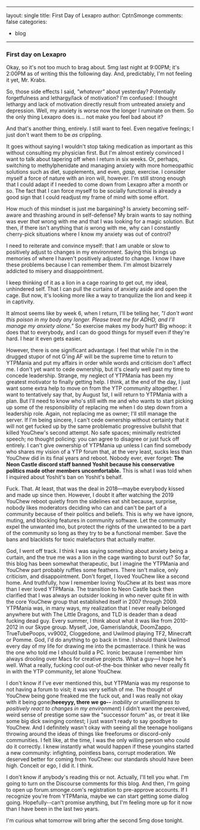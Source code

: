 ---
layout: single
title: First Day of Lexapro
author: CptnSmonge
comments: false
categories:
 - blog
 ---
 
 ### First day on Lexapro
 
Okay, so it's not too much to brag about. 5mg last night at 9:00PM; it's 2:00PM as of writing this the following day. And, predictably, I'm not feeling it yet, Mr. Krabs.
 
So, those side effects I said, *"whatever"* about yesterday? Potentially forgetfulness and lethargy/lack of motivation? I'm confused: I thought lethargy and lack of motivation directly result from untreated anxiety and depression. Well, my anxiety is worse now the longer I ruminate on them. So the only thing Lexapro does is... not make you feel bad about it?
 
And that's another thing, entirely. I still want to feel. Even negative feelings; I just don't want them to be *as* crippling.
 
It goes without saying I wouldn't stop taking medication as important as this without consulting my physician first. But I'm almost entirely convinced I want to talk about tapering off when I return in six weeks. Or, perhaps, switching to methylphenidate and managing anxiety with more homeopathic solutions such as diet, supplements, and even, *gasp,* exercise. I consider myself a force of nature with an iron will, however. I'm still strong enough that I could adapt if I needed to come down from Lexapro after a month or so. The fact that I can force myself to be socially functional is already a good sign that I could readjust my frame of mind with some effort.
 
How much of this mindset is just me bargaining? Is anxiety becoming self-aware and thrashing around in self-defense? My brain wants to say nothing was ever *that* wrong with me and that I was looking for a magic solution. But then, if there isn't anything that *is* wrong with me, why can I constantly cherry-pick situations where I know my anxiety was out of control?
 
I need to reiterate and convince myself: that I am unable or slow to positively adjust to changes in my environment. Saying this brings up memories of where I haven't positively adjusted to change. I know I have these problems because I can remember them. I'm almost bizarrely addicted to misery and disappointment.
 
I keep thinking of it as a lion in a cage roaring to get out, my ideal, unhindered self. That I can pull the curtains of anxiety aside and open the cage. But now, it's looking more like a way to tranquilize the lion and keep it in captivity.
 
It almost seems like by week 6, when I return, I'll be telling her, *"I don't want this poison in my body any longer. Please treat me for ADHD, and I'll manage my anxiety alone."* So exercise makes my body hurt? Big whoop: it does that to everybody, and I can do good things for myself even if they're hard. I hear it even gets easier.
 
However, there is one significant advantage. I feel that while I'm in the drugged stupor of not G'ing AF will be the supreme time to return to YTPMania and put my affairs in order while words and criticism don't affect me. I don't yet want to cede ownership, but it's clearly well past my time to concede leadership. Strange, my neglect of YTPMania has been my greatest motivator to finally getting help. I think, at the end of the day, I just want some extra help to move on from the YTP community altogether. I want to tentatively say that, by August 1st, I will return to YTPMania with a plan. But I'll need to know who's still with me and who wants to start picking up some of the responsibility of replacing me when I do step down from a leadership role. Again, not replacing me as owner; I'll still manage the server. If I'm being sincere, I can't cede ownership without certainty that it will not get fucked up by the same problematic progressive bullshit that killed YouChew's second attempt. No safe spaces; minimally restricted speech; no thought policing: you can agree to disagree or just fuck off entirely. I can't give ownership of YTPMania up unless I can find somebody who shares my vision of a YTP forum that, at the very least, sucks less than YouChew did in its final years and reboot. Nobody ever, ever forget: **The Neon Castle discord staff banned Yoshit because his conservative politics made other members uncomfortable.** This is what I was told when I inquired about Yoshit's ban on Yoshit's behalf.
 
Fuck. That. At least, that was the deal in 2018—maybe everybody kissed and made up since then. However, I doubt it after watching the 2019 YouChew reboot quietly from the sidelines eat shit because, surprise, nobody likes moderators deciding who can and can't be part of a community because of their politics and beliefs. This is why we have ignore, muting, and blocking features in community software. Let the community expel the unwanted imo, but protect the rights of the unwanted to be a part of the community so long as they try to be a functional member. Save the bans and blacklists for toxic malefactors that actually matter. 

God, I went off track. I think I was saying something about anxiety being a curtain, and the true me was a lion in the cage wanting to burst out? So far, this blog has been somewhat therapeutic, but I imagine the YTPMania and YouChew part probably ruffles some feathers. There isn't malice, only criticism, and disappointment. Don't forget, I loved YouChew like a second home. And truthfully, how I remember loving YouChew at its best was more than I ever loved YTPMania. The transition to Neon Castle back then clarified that I was always an outsider looking in who never quite fit in with the core YouChew group that established itself in 2007 through 2009. YTPMania was, in many ways, my realization that I never really belonged anywhere but with The Little Dragons, and TLD is deader than a dead fucking dead guy. Every summer, I think about what it was like from 2010-2012 in our Skype group. Myself, Joe, Gamerislanduk, DoomZappo, TrueTubePoops, vv9002, Cloggedone, and Uwilmod playing TF2, Minecraft or Pomme. God, I'd do anything to go back in time. I should thank Uwilmod every day of my life for drawing me into the pcmasterrace. I think he was the one who told me I should build a PC. Ironic because I remember him always drooling over Macs for creative projects. What a guy—I hope he's well. What a really, fucking cool out-of-the-box thinker who never really fit in with the YTP community, let alone YouChew.

I don't know if I've ever mentioned this, but YTPMania was my response to not having a forum to visit; it was very selfish of me. The thought of YouChew being gone freaked me the fuck out, and I was really not okay with it being gone(**heeeyyy, there we go--** *inability or unwillingness to positively react to changes in my environment*) I didn't want the perceived, weird sense of prestige some saw the "successor forum" as, or treat it like some big dick swinging contest; I just wasn't ready to say goodbye to YouChew. And I definitely wasn't okay with seeing all the teenage hooligans throwing around the ideas of things like freeforums or discord-only communities. I felt like, at the time, I was the only willing person who could do it correctly. I knew instantly what would happen if these youngins started a new community: infighting, pointless bans, corrupt moderation. We deserved better for coming from YouChew: our standards should have been high. Conceit or ego, I did it. I think.

I don't know if anybody's reading this or not. Actually, I'll tell you what. I'm going to turn on the Discourse comments for this blog. And then, I'm going to open up forum.smonge.com's registration to pre-approve accounts. If I recognize you're from YTPMania, maybe we can start getting some dialog going. Hopefully--can't promise anything, but I'm feeling more up for it now than I have been in the last two years.
 
I'm curious what tomorrow will bring after the second 5mg dose tonight.